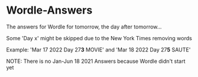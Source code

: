 # Wordle-Answers
The answers for Wordle for tomorrow, the day after tomorrow...

<p> Some 'Day x' might be skipped due to the New York Times removing words 

<p> Example: 'Mar 17 2022 Day 27<b>3</b> MOVIE' and 'Mar 18 2022 Day 27<b>5</b> SAUTE'

<p> NOTE: There is no Jan-Jun 18 2021 Answers because Wordle didn't start yet
